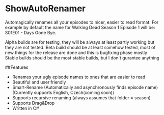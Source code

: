ShowAutoRenamer
===============

Automagically renames all your episodes to nicer, easier to read format. For example by default the name for Walking Dead Season 1 Episode 1 will be:
S01E01 - Days Gone Bye. 

Alpha builds are for testing, they will be always at least partly working but they are not tested.
Beta build should be at least somehow tested, most of new things for the release are done and this is bugfixing phase mostly
Stable builds should be the most stable builds, but I don't gurantee anything

##Features
- Renames your ugly episode names to ones that are easier to read
- Beautiful and user friendly
- Smart-Rename (Automatically and asynchronously finds episode name) (Currently supports English, Czech(coming soon))
- Supports recursive renaming (always assumes that folder = season)
- Supports Drag&Drop
- Written in C#
